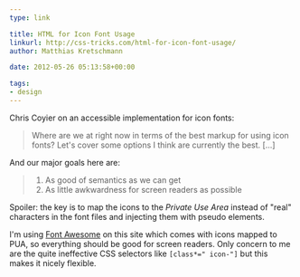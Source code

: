 ```yaml
---
type: link

title: HTML for Icon Font Usage
linkurl: http://css-tricks.com/html-for-icon-font-usage/
author: Matthias Kretschmann

date: 2012-05-26 05:13:58+00:00

tags:
- design
---
```


Chris Coyier on an accessible implementation for icon fonts:

> Where are we at right now in terms of the best markup for using icon fonts? Let's cover some options I think are currently the best. [...]

And our major goals here are:

>   1. As good of semantics as we can get
>   2. As little awkwardness for screen readers as possible

Spoiler: the key is to map the icons to the _Private Use Area_ instead of "real" characters in the font files and injecting them with pseudo elements.

I'm using [Font Awesome](http://fortawesome.github.com/Font-Awesome/) on this site which comes with icons mapped to PUA, so everything should be good for screen readers. Only concern to me are the quite ineffective CSS selectors like `[class*=" icon-"]` but this makes it nicely flexible.
